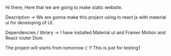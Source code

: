 Hi there, Here that we are going to make static website.

Description -> We are gonna make this project using in react js with material ui for developing of UI.

Dependencies / library -> I have installed Material uI and Framer Motion and React router Dom.

The project will starts from tomorrow (: !! This is just for testing1
